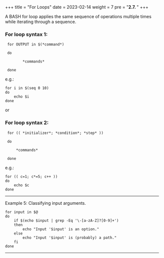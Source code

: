 +++
title = "For Loops"
date = 2023-02-14
weight = 7
pre = "<b>2.7. </b>"
+++

A BASH for loop applies the same sequence of operations multiple times while iterating through a sequence.

### For loop syntax 1:

	 for OUTPUT in $(*command*)
	
	 do
	
			*commands*
	
	 done

e.g.:

	for i in $(seq 0 10)
	do
		echo $i
	done

or

### For loop syntax 2:

	 for (( *initializer*; *condition*; *step* ))
	
	 do
	
		 *commands*
	
	 done

e.g.:

	for (( c=1; c*=5; c++ ))
	do
		echo $c
	done

___

Example 5: Classifying input arguments.

	for input in $@
	do
		if $(echo $input | grep -Eq '\-[a-zA-Z]?[0-9]+')
		then
			echo "Input '$input' is an option."
		else
			echo "Input '$input' is (probably) a path."
		fi
	done

___

